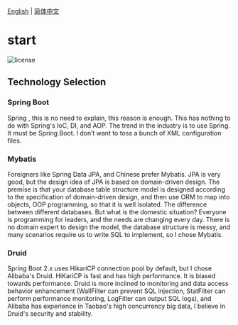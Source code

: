 [English](README.md) | [简体中文](README_zh_CN.md)
# start

![license](https://img.shields.io/github/license/renfei/start.svg)

## Technology Selection
### Spring Boot
Spring , this is no need to explain, this reason is enough. This has nothing to do with Spring's IoC, DI, and AOP. The trend in the industry is to use Spring.
It must be Spring Boot. I don’t want to toss a bunch of XML configuration files.
### Mybatis
Foreigners like Spring Data JPA, and Chinese prefer Mybatis.
JPA is very good, but the design idea of JPA is based on domain-driven design. The premise is that your database table structure model is designed according to the specification of domain-driven design, and then use ORM to map into objects, OOP programming, so that it is well isolated. The difference between different databases.
But what is the domestic situation? Everyone is programming for leaders, and the needs are changing every day. There is no domain expert to design the model, the database structure is messy, and many scenarios require us to write SQL to implement, so I chose Mybatis.

### Druid
Spring Boot 2.x uses HikariCP connection pool by default, but I chose Alibaba's Druid.
HiKariCP is fast and has high performance. It is biased towards performance. Druid is more inclined to monitoring and data access behavior enhancement (WallFilter can prevent SQL injection, StatFilter can perform performance monitoring, LogFilter can output SQL logs), and Alibaba has experience in Taobao's high concurrency big data, I believe in Druid's security and stability.